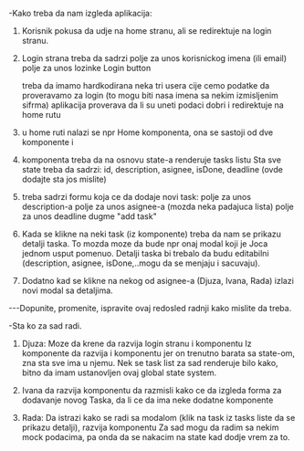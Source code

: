 -Kako treba da nam izgleda aplikacija:
1. Korisnik pokusa da udje na home stranu, ali se redirektuje na login stranu.
2. Login strana treba da sadrzi polje za unos korisnickog imena (ili email)
                                polje za unos lozinke
                                Login button

    treba da imamo hardkodirana neka tri usera cije cemo podatke da proveravamo za login
    (to mogu biti nasa imena sa nekim izmisljenim sifrma)
    aplikacija proverava da li su uneti podaci dobri i redirektuje na home rutu
3. u home ruti nalazi se npr Home komponenta, ona se sastoji od dve komponente <ShowTasks/> i <AddNewTask/>
4. <ShowTasks/> komponenta treba da na osnovu state-a renderuje tasks listu
    Sta sve state treba da sadrzi: id, description, asignee, isDone, deadline (ovde dodajte sta jos mislite)
5. <AddTasks/> treba sadrzi formu koja ce da dodaje novi task:
    polje za unos description-a
    polje za unos asignee-a (mozda neka padajuca lista)
    polje za unos deadline
    dugme "add task"
6. Kada se klikne na neki task (iz <ShowTasks/> komponente) treba da nam se prikazu detalji taska. To mozda moze da bude npr onaj modal koji 
je Joca jednom usput pomenuo. Detalji taska bi trebalo da budu editabilni (description, asignee, isDone,..mogu da se menjaju i sacuvaju).

7. Dodatno kad se klikne na nekog od asignee-a (Djuza, Ivana, Rada) izlazi novi modal sa detaljima.

---Dopunite, promenite, ispravite ovaj redosled radnji kako mislite da treba.

-Sta ko za sad radi.
1. Djuza: Moze da krene da razvija login stranu i <Home/> komponentu Iz <Home> komponente da razvija i <ShowTasks/> komponentu 
    jer on trenutno barata sa state-om, zna sta sve ima u njemu. Nek se task list za sad renderuje bilo kako, bitno da imam ustanovljen ovaj global state system.
2. Ivana da razvija <AddNewTask/> komponentu da razmisli kako ce da izgleda forma za dodavanje novog Taska, da li ce da ima neke dodatne komponente

3. Rada: Da istrazi kako se radi sa modalom (klik na task iz tasks liste da se prikazu detalji), razvija <TaskDetails/> komponentu
Za sad mogu da radim sa nekim mock podacima, pa onda da se nakacim na state kad dodje vrem za to.